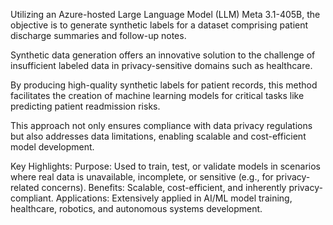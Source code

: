 Utilizing an Azure-hosted Large Language Model (LLM) Meta 3.1-405B, the objective is to generate synthetic labels for a dataset comprising patient discharge summaries and follow-up notes.

Synthetic data generation offers an innovative solution to the challenge of insufficient labeled data in privacy-sensitive domains such as healthcare. 

By producing high-quality synthetic labels for patient records, this method facilitates the creation of machine learning models for critical tasks like predicting patient readmission risks. 

This approach not only ensures compliance with data privacy regulations but also addresses data limitations, enabling scalable and cost-efficient model development.

Key Highlights:
Purpose: Used to train, test, or validate models in scenarios where real data is unavailable, incomplete, or sensitive (e.g., for privacy-related concerns).
Benefits: Scalable, cost-efficient, and inherently privacy-compliant.
Applications: Extensively applied in AI/ML model training, healthcare, robotics, and autonomous systems development.
